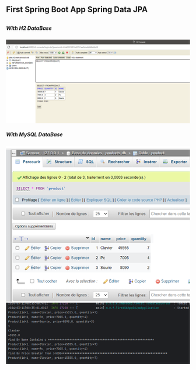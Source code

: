 <h2>First Spring Boot App Spring Data JPA<h2>
<h5>With H2 DataBase</h5>
<img src="Captures/img.png">
<h5>With MySQL DataBase</h5>
<img src="Captures/img_1.png">
<img src="Captures/img_2.png">